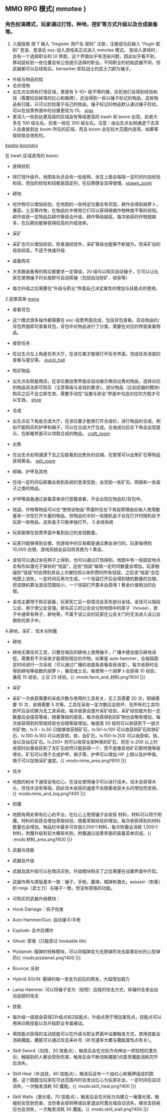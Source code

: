 ## MMO RPG 模式( mmotee ) 
### 角色扮演模式，玩家通过打怪，种地，挖矿等方式升级以及合成装备等。

1. 入服指南 
按 T 输入 “/register 用户名 密码” 注册，注册成功后输入 “/login 密码” 登录，登录后 esc-加入游戏来正式进入 mmotee 模式。
刚进入游戏时，会有一个选择职业的 UI 界面，这个界面似乎有渲染问题，因此似乎看不到，移动鼠标到一些位置会有公告提示选择的职业。不同职业的初始武器不同，但武器都可以后续购买。berserker 即狂战士的武士刀即为锤子。

 * 升级与物品捡拾 
  * 击杀怪物 
   * 出生点左侧有打怪区域，里面有 5-10+ 级不等的猪，杀死他们会得到经验和钱（需要捡拾掉落的红心和盾牌），还会得到一些以锤子标记的物品，这些物品有归属，只可以捡拾属于自己的物品。锤子标记的物品默认通过锤子捡拾，可以在投票界面中的设置更改为 f3。
   [pigs](docs/images/pigs.png)
   * 更深入一些到达更高级的区域会有等级更高的 kwah 和 boom 出现，前者大多在 100 级左右，后者一般在 200 级左右。注意：由出生点右侧通道下去深入会直接到达 boom 所在的区域，而且 boom 会在较大范围内游荡，如果等级较低会很危险。

[kwahs](docs/images/kwahs.png)
[boomers](docs/images/boomers.png)

在 kwah 区域游荡的 boom: [](docs/images/boomer_in_kwah_area.png)

 * 座椅挂机 
  * 除打怪升级外，地图各处还会有一些座椅，坐在上面会每隔一定时间内加经验和钱，但加的经验和钱都是固定的，在后期便会显得很慢。[spawn_point](docs/images/spawn_point.png)

 * 耕地 
  * 吃作物可以增加经验，在地图的一些特定位置会有农田，耕作会得到胡萝卜，番茄，土豆等作物，在物品栏中使用它们可以获得根据作物种类不等的经验。耕作收获一定物品后耕作等级会升级，耕作等级越高，每次收获的作物就越多，在后期也能够获得较高的升级效率。

 * 采矿 
  * 采矿也可以增加经验，除普通经验外，采矿等级也能够不断提升。但采矿加的经验较低，不适于快速升级.

 * 装备购买
  * 大多数装备等的购买都要求一定等级，20 级可以购买自动锤子，它可以让玩家在使用锤子时长按即可自动挥锤（包括自动挖矿、收获等）

 * 每次升级之后需要在“升级与职业”界面自己决定属性的增加与技能点的使用。

2.投票菜单 
[menu](docs/images/menu.png)
 * 查看背包 
  * 这个模式很多操作都需要在 esc-投票界面完成，包括背包查看。双击物品栏/背包界面即可查看背包，背包中对物品进行了分类，需要在对应的界面查看物品。

 * 接受任务 
  * 在出生点左上角是任务大厅，在该位置才能够打开任务界面，完成任务进度的查看与提交等。
  [quest_hall](docs/images/quest_hall.png)

 * 购买物品 
  * 出生点右侧是商店，在该位置投票界面会自动展示商店出售的物品，选择对应的物品双击即可购买（注意等级与金钱的要求）。部分物品（比如武器的模块）购买之后不会立即生效，需要手动在“设置与安全”界面中勾选对应的方框才可以生效。
  [shop](docs/images/shop.png)

 * 合成 
  * 出生点右下角是合成大厅，在该位置才能够打开合成栏，进行物品的合成，例如不能购买的护甲和镐子，可以在合成大厅合成。合成成功后左下角会出现提示，在邮箱界面可以领取合成的物品。
  [craft_room](docs/images/craft_room.png)

 * 出售 
  * 在出生点右侧通道下去之后能看到出售处的店铺，在那里可以出售矿石等物品获得黄金。
  [sell_room](docs/images/sell_room.png)

 * 邮箱，护甲及其他 
  * 在线一定时间后邮箱会收到系统的登录奖励，会奖励一些矿石，铜镐和一些盒子之类的物品。

 * 护甲等装备通过装备菜单进行穿戴查看，不会出现在物品栏/背包中。

 * 钱袋，作物等物品可以在“使用该物品”界面时在右下角投票理由处输入使用数量来一次性打开大量的物品，但物品栏中的一些随机盒子会在打开时随机给予玩家一些物品，这些盒子只能单独打开。
3.金钱系统 
 * 玩家能够在投票界面中看到自己的金钱数量。

 * 玩家只能够得到白银，但游戏中的交易都是通过黄金进行的。玩家每得到 10,000 白银，游戏系统会自动将其换为 1 黄金。

 * 金钱可以通过坐在椅子上得到，也可以通过打怪得到。地图中有一些固定地点会有形如激光子弹状的“钱袋”，这些“钱袋”每隔一定时间数量会增加。玩家触碰到“钱袋”时会得到其自上次被捡拾以来积攒的所有钱袋，之后该“钱袋”会在地图上消失，一定时间后再次生成。一个钱袋打开后会得到随机数量的白银，但该随机算法波动范围较小，一个钱袋打开基本会获得 1 黄金价值相当的白银。

 * 金钱主要用于购买装备，玩家死亡后一些情况会丢失部分金钱。金钱可以捐给公会，用于使公会变强。排名前三的公会会分到地图中的房子（house），房子中通常有椅子，耕地等，不属于该公会的玩家在公会关门时无法进入该公会拥有的房子中。

4.耕地，采矿，伐木与附魔 
 * 耕地 
  * 耕地无需任何工具，只要在相应的耕地上使用锤子，广播中便会提示耕地进程，需要若干次采收才能得到相应的作物，如果是 auto hammer，会每隔固定时间进行一次采收（可以通过广播的进度条查看收获进度）。每次收获时会得到耕地等级数的胡萝卜，番茄或土豆。每使用一个胡萝卜会获得 10 经验，番茄 15 经验，土豆 25 经验。\{\{ :mods:farm_and_材料.png?600 |\}\}

 * 采矿 
  * 采矿一次收获需要的采收次数与使用的工具有关，无工具需要 20 次，铜镐需要 10 次，金镐需要 5 次等。工具在采收一定次数后会损坏，在所有的工具均损坏后会切换为无工具采收。每次收获会提升采矿经验，采矿经验提升到一定数量后会提高等级，随着等级的提高，每次收获得到的矿物也会略有增加，每次收获得到的常规经验也会随等级增加。每提高 50 级则可以收获到下一层次的矿物，lv.0 - lv.50 只能够收获铜矿石，lv.50-lv.100 可以收获铜矿石和铁矿石，lv.100-lv.150 可以收获铜，铁，金矿石，lv.150-lv.200 可以收获铜，铁，金以及钻石矿石。lv.200+ 则可以收获全部种类的矿石，但在 lv.200 以上时收获时如果收获到了龙矿石依然只能获得一个，而不是像其他矿石那样随等级增长。矿石可以用于合成护甲，镐子等，护甲可以增加 HP 上限以及护甲值，镐子可以加快采矿速度。\{\{ :mods:mine_area.png?600 |\}\}

 * 伐木 
  * 地图的树木下通常会有红心，在该处使用锤子可以进行伐木，伐木会获得木头，但伐木没有等级，因此伐木收获的速度不会随着收获木头的增加而变快。\{\{ :mods:mine_and_log.png?400 |\}\}

 * 附魔 
  * 地图有两处带有红心的平台，在红心上使用锤子会收获 材料，材料可以用于附魔，材料的收获会增加萃取经验，随着萃取经验的增加，每次收获得到的材料数量也会增加。物品栏中最多可存放3,000个材料，每次附魔会消耗 1,000个材料，附魔升级有较大概率失败。附魔通过投票界面的装备菜单完成。\{\{ :mods:材料_area.png?600 |\}\}

5. 武器与技能 
 * 武器及升级 
  * 武器及其升级可以在商店买到，升级模块购买了之后需要在设置界面中开启。

 * 武器作用与原版基本一致：锤子，手枪，霰弹，榴弹和激光，assasin（刺客）的 ninja（武士刀）与锤子一致，但没有原版的功能。

 * 可购买的武器升级模块：
  * Hook Damage：钩子伤害
  * Auto Hammer/Gun: 自动锤子/手枪
  * Explode: 击中后爆炸
  * Ghost: 穿墙（只能穿过 hookable tile）
  * Pizdamet: 榴弹的特殊模块，可以将榴弹变为无限弹药攻击距离较长的心型弹药\{\{ :mods:pizdamet.png?400 |\}\}
  * Bounce: 反射
  * Hybrid SGUN: 霰弹的每一发变为前后的两发，大幅增加威力
  * Lamp Hammer: 可以将锤子变为（较短）远程的攻击方式，挥锤时会发出自动追踪的攻击

 * 技能 
  * 每升级一级就会获得2升级点和2技能点，升级点用于增加属性点，技能点可以用来训练技能以及升级职业专属被动。
  * 用技能点获得的主动技能可以在升级与职业界面中设置触发方式，使用技能会消耗魔能，魔能可以通过攻击来补充（补充速率大概与魔能属性点有关）。

   * Skill Sword（剑技，20 技能点），触发后会在光标方向伸出一把较短的激光剑，触碰到的人都会受到伤害，触发后会不断消耗魔能1点直至魔能消耗完毕后消失。
   * Skill Heal（补血技，60 技能点），触发后会有一个由红心和盾牌组成的圆圈，这个圆圈当玩家在可达范围内时会发出红心为玩家补血，一定时间后自动消失，一次触发消耗 50 魔能。\{\{ :mods:skill_heal.png?400 |\}\}
   * Skill Walls（激光墙，70 技能点），触发后会在光标方向建立一堵激光墙，触碰到会受到伤害，当伤害全部转移或玩家退出时激光墙自动消失，被攻击损耗后也会消失，一次触发消耗 30 魔能。\{\{ :mods:skill_wall.png?400 |\}\}
